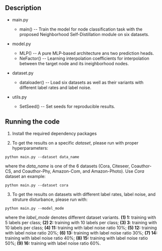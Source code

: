
## Description

* main.py  
  * main() -- Train the model for node classification task with the proposed Neighborhood Self-Distillation module on six datasets.
* model.py  
  * MLP() -- A pure MLP-based architecture ans two prediction heads.
  * NeFactor() -- Learning interpolation coefficients for interpolation between the target node and its ineighborhood nodes.
* dataset.py  

  * dataloader() -- Load six datasets as well as their variants with different label rates and label noise.
* utils.py  
  * SetSeed() -- Set seeds for reproducible results.



## Running the code

1. Install the required dependency packages

3. To get the results on a specific *dataset*, please run with proper hyperparameters:

  ```
python main.py --dataset data_name
  ```

where the *data_name* is one of the 6 datasets (Cora, Citeseer, Coauthor-CS, and Coauthor-Phy, Amazon-Com, and Amazon-Photo). Use  *Cora* dataset an example: 

```
python main.py --dataset cora
```

3. To get the results on datasets with different label rates, label noise, and struture disturbance, please run with:

  ```
python main.py --model_mode
  ```

where the *label_mode* denotes different dataset variants. **(1) 1:** training with 5 labels per class; **(2) 2:** training with 10 labels per class; **(3) 3**: training with 10 labels per class; **(4) 11:** training with label noise ratio 10%; **(5) 12:** training with label noise ratio 20%; **(6) 13:** training with label noise ratio 30%; **(7) 14:** training with label noise ratio 40%; **(8) 15:** training with label noise ratio 50%; **(9) 16:** training with label noise ratio 60%.




